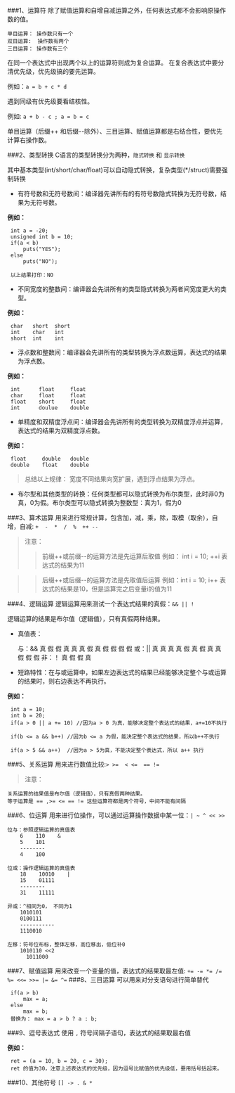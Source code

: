 ###1、运算符
除了赋值运算和自增自减运算之外，任何表达式都不会影响原操作数的值。

    单目运算： 操作数只有一个
    双目运算:  操作数有两个
    三目运算： 操作数有三个
    
在同一个表达式中出现两个以上的运算符则成为复合运算。
在复合表达式中要分清优先级，优先级搞的要先运算。

例如：`a = b + c * d`

遇到同级有优先级要看结核性。

例如: `a + b - c ; a = b = c `

单目运算（后缀++ 和后缀--除外）、三目运算、赋值运算都是右结合性，要优先计算右操作数。


###2、类型转换
C语言的类型转换分为两种，`隐式转换` 和 `显示转换`

其中基本类型(int/short/char/float)可以自动隐式转换，复杂类型(*/struct)需要强制转换

 - 有符号数和无符号数间：编译器先讲所有的有符号数隐式转换为无符号数，结果为无符号数。
 
 **例如：**

          
     int a = -20;
     unsigned int b = 10;
     if(a < b)
         puts("YES");
     else
         puts("NO");
         
     以上结果打印：NO
 
 - 不同宽度的整数间：编译器会先讲所有的类型隐式转换为两者间宽度更大的类型。
 
 **例如：**
 
 
     char   short  short
     int    char   int 
     short  int    int 
 
 - 浮点数和整数间：编译器会先讲所有的类型转换为浮点数运算，表达式的结果为浮点数。
 
 **例如：**
 
     
     int      float     float
     char     float     float
     float    short     float
     int      doulue    double
     
 - 单精度和双精度浮点间：编译器会先讲所有的类型转换为双精度浮点并运算，表达式的结果为双精度浮点数。
 
 **例如：**
 
 
     float     double   double
     double    float    double
     
 >总结以上规律： 宽度不同结果向宽扩展，遇到浮点结果为浮点。
          
 - 布尔型和其他类型的转换：任何类型都可以隐式转换为布尔类型，此时非0为真，0为假。布尔类型可以隐式转换为整数型：真为1，假为0
 
 ###3、算术运算
 用来进行常规计算，包含加，减，乘，除，取模（取余），自增，自减: `+  -  *  /  %  ++ --`
 
 >注意：
 >>前缀++或前缀--的运算方法是先运算后取值
     例如： int  i = 10;  ++i 表达式的结果为11
   
 >              
 >>后缀++或后缀--的运算方法是先取值后运算
     例如：int i = 10; i++ 表达式的结果是10，但是运算完之后变量i的值为11
     
 ###4、逻辑运算
 逻辑运算用来测试一个表达式结果的真假：`&& || !`
 
 逻辑运算的结果是布尔值（逻辑值），只有真假两种结果。
 
 - 真值表：
 
     
     与：&&
         真    假    假
         真    真    真
         假    真    假
         假    假    假
     或：||
         真    真    真
         真    假    真
         假    真    真
         假    假    假
     非：！
         真    假
         假    真
- 短路特性：在与或运算中，如果左边表达式的结果已经能够决定整个与或运算的结果时，则右边表达不再执行。
 
 **例如：**
 
 
     int a = 10;
     int b = 20;
     if(a > 0 || a += 10) //因为a > 0 为真，能够决定整个表达式的结果，a+=10不执行
     
     if(b <= a && b++) //因为b <= a 为假，能决定整个表达式的结果，所以b++不执行
     
     if(a > 5 && a++)  //因为a > 5为真，不能决定整个表达式，所以 a++ 执行
     
 ###5、关系运算
 用来进行数值比较:`> >=  < <=  == !=`
>注意：

    关系运算的结果值是布尔值（逻辑值），只有真假两种结果。
    等于运算是 == ,>= <= == != 这些运算符都是两个符号，中间不能有间隔

 ###6、位运算
 用来进行位操作，可以通过运算操作数据中某一位：`| ~ ^ << >>`
     
    位与：参照逻辑运算的真值表
        6    110    &
        5    101    
        --------
        4    100
         
    位或：操作逻辑运算的真值表
        18    10010    |
        15    01111
        --------
        31    11111
    
    异或：^相同为0， 不同为1
        1010101
        0100111
        -----------
        1110010
    
    左移：符号位布标，整体左移，高位移出，低位补0
        1010110 <<2
          1011000     
          
 ###7、赋值运算
 用来改变一个变量的值，表达式的结果取最左值: `+= -= *= /= %= <<= >>= |= &= ^=`
 ###8、三目运算
 可以用来对分支语句进行简单替代
 
     if(a > b)
         max = a;
     else
         max = b;
     替换为： max = a > b ? a : b;
     
 ###9、逗号表达式
 使用 `,` 符号间隔子语句，表达式的结果取最右值
 
  **例如：**
 
     ret = (a = 10, b = 20, c = 30);
     ret 的值为30，注意上述表达式的优先级，因为逗号比赋值的优先级低，要用括号括起来。
 ###10、其他符号
 `[] -> . & *`